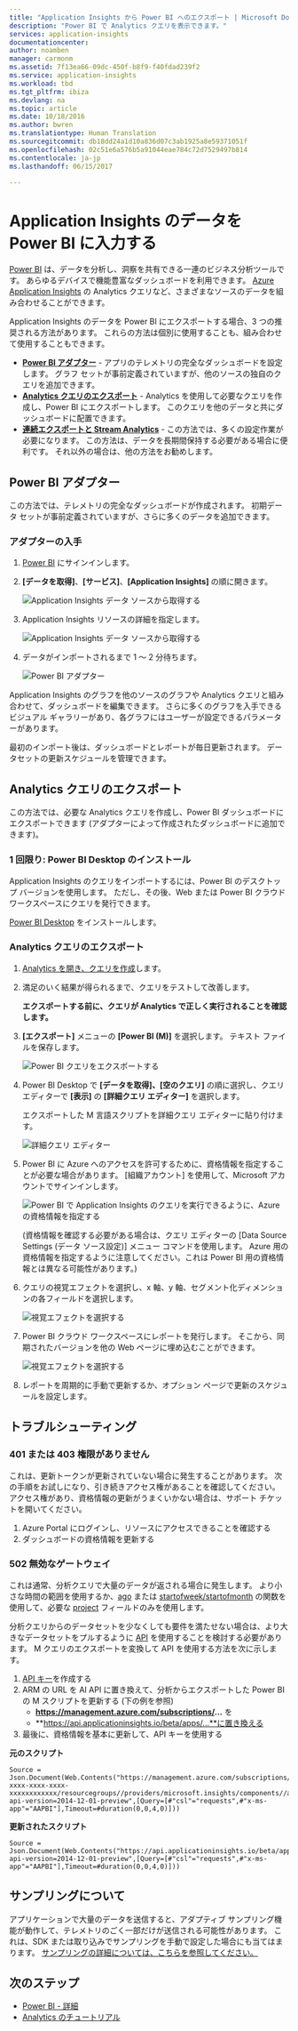 ```yaml
---
title: "Application Insights から Power BI へのエクスポート | Microsoft Docs"
description: "Power BI で Analytics クエリを表示できます。"
services: application-insights
documentationcenter: 
author: noamben
manager: carmonm
ms.assetid: 7f13ea66-09dc-450f-b8f9-f40fdad239f2
ms.service: application-insights
ms.workload: tbd
ms.tgt_pltfrm: ibiza
ms.devlang: na
ms.topic: article
ms.date: 10/18/2016
ms.author: bwren
ms.translationtype: Human Translation
ms.sourcegitcommit: db18dd24a1d10a836d07c3ab1925a8e59371051f
ms.openlocfilehash: 02c51e6a576b5a91044eae784c72d7529497b814
ms.contentlocale: ja-jp
ms.lasthandoff: 06/15/2017

---
```

# <a name="feed-power-bi-from-application-insights"></a>Application Insights のデータを Power BI に入力する
[Power BI](http://www.powerbi.com/) は、データを分析し、洞察を共有できる一連のビジネス分析ツールです。 あらゆるデバイスで機能豊富なダッシュボードを利用できます。 [Azure Application Insights](app-insights-overview.md) の Analytics クエリなど、さまざまなソースのデータを組み合わせることができます。

Application Insights のデータを Power BI にエクスポートする場合、3 つの推奨される方法があります。 これらの方法は個別に使用することも、組み合わせて使用することもできます。

* [**Power BI アダプター**](#power-pi-adapter) - アプリのテレメトリの完全なダッシュボードを設定します。 グラフ セットが事前定義されていますが、他のソースの独自のクエリを追加できます。
* [**Analytics クエリのエクスポート**](#export-analytics-queries) - Analytics を使用して必要なクエリを作成し、Power BI にエクスポートします。 このクエリを他のデータと共にダッシュボードに配置できます。
* [**連続エクスポートと Stream Analytics**](app-insights-export-stream-analytics.md) - この方法では、多くの設定作業が必要になります。 この方法は、データを長期間保持する必要がある場合に便利です。 それ以外の場合は、他の方法をお勧めします。

## <a name="power-bi-adapter"></a>Power BI アダプター
この方法では、テレメトリの完全なダッシュボードが作成されます。 初期データ セットが事前定義されていますが、さらに多くのデータを追加できます。

### <a name="get-the-adapter"></a>アダプターの入手
1. [Power BI](https://app.powerbi.com/) にサインインします。
2. **[データを取得]**、**[サービス]**、**[Application Insights]** の順に開きます。
   
    ![Application Insights データ ソースから取得する](./media/app-insights-export-power-bi/power-bi-adapter.png)
3. Application Insights リソースの詳細を指定します。
   
    ![Application Insights データ ソースから取得する](./media/app-insights-export-power-bi/azure-subscription-resource-group-name.png)
4. データがインポートされるまで 1 ～ 2 分待ちます。
   
    ![Power BI アダプター](./media/app-insights-export-power-bi/010.png)

Application Insights のグラフを他のソースのグラフや Analytics クエリと組み合わせて、ダッシュボードを編集できます。 さらに多くのグラフを入手できるビジュアル ギャラリーがあり、各グラフにはユーザーが設定できるパラメーターがあります。

最初のインポート後は、ダッシュボードとレポートが毎日更新されます。 データセットの更新スケジュールを管理できます。

## <a name="export-analytics-queries"></a>Analytics クエリのエクスポート
この方法では、必要な Analytics クエリを作成し、Power BI ダッシュボードにエクスポートできます  (アダプターによって作成されたダッシュボードに追加できます)。

### <a name="one-time-install-power-bi-desktop"></a>1 回限り: Power BI Desktop のインストール
Application Insights のクエリをインポートするには、Power BI のデスクトップ バージョンを使用します。 ただし、その後、Web または Power BI クラウド ワークスペースにクエリを発行できます。 

[Power BI Desktop](https://powerbi.microsoft.com/en-us/desktop/) をインストールします。

### <a name="export-an-analytics-query"></a>Analytics クエリのエクスポート
1. [Analytics を開き、クエリを作成](app-insights-analytics-tour.md)します。
2. 満足のいく結果が得られるまで、クエリをテストして改善します。

   **エクスポートする前に、クエリが Analytics で正しく実行されることを確認します。**
3. **[エクスポート]** メニューの **[Power BI (M)]** を選択します。 テキスト ファイルを保存します。
   
    ![Power BI クエリをエクスポートする](./media/app-insights-export-power-bi/analytics-export-power-bi.png)
4. Power BI Desktop で **[データを取得]、[空のクエリ]** の順に選択し、クエリ エディターで **[表示]** の **[詳細クエリ エディター]** を選択します。

    エクスポートした M 言語スクリプトを詳細クエリ エディターに貼り付けます。

    ![詳細クエリ エディター](./media/app-insights-export-power-bi/power-bi-import-analytics-query.png)

1. Power BI に Azure へのアクセスを許可するために、資格情報を指定することが必要な場合があります。 [組織アカウント] を使用して、Microsoft アカウントでサインインします。
   
    ![Power BI で Application Insights のクエリを実行できるように、Azure の資格情報を指定する](./media/app-insights-export-power-bi/power-bi-import-sign-in.png)

    (資格情報を確認する必要がある場合は、クエリ エディターの [Data Source Settings (データ ソース設定)] メニュー コマンドを使用します。 Azure 用の資格情報を指定するように注意してください。これは Power BI 用の資格情報とは異なる可能性があります。)
2. クエリの視覚エフェクトを選択し、x 軸、y 軸、セグメント化ディメンションの各フィールドを選択します。
   
    ![視覚エフェクトを選択する](./media/app-insights-export-power-bi/power-bi-analytics-visualize.png)
3. Power BI クラウド ワークスペースにレポートを発行します。 そこから、同期されたバージョンを他の Web ページに埋め込むことができます。
   
    ![視覚エフェクトを選択する](./media/app-insights-export-power-bi/publish-power-bi.png)
4. レポートを周期的に手動で更新するか、オプション ページで更新のスケジュールを設定します。

## <a name="troubleshooting"></a>トラブルシューティング

### <a name="401-or-403-unauthorized"></a>401 または 403 権限がありません 
これは、更新トークンが更新されていない場合に発生することがあります。 次の手順をお試しになり、引き続きアクセス権があることを確認してください。 アクセス権があり、資格情報の更新がうまくいかない場合は、サポート チケットを開いてください。

1. Azure Portal にログインし、リソースにアクセスできることを確認する
2. ダッシュボードの資格情報を更新する

### <a name="502-bad-gateway"></a>502 無効なゲートウェイ
これは通常、分析クエリで大量のデータが返される場合に発生します。 より小さな時間の範囲を使用するか、[ago](https://docs.microsoft.com/en-us/azure/application-insights/app-insights-analytics-reference#ago) または [startofweek/startofmonth](https://docs.microsoft.com/en-us/azure/application-insights/app-insights-analytics-reference#startofweek) の関数を使用して、必要な [project](https://docs.microsoft.com/en-us/azure/application-insights/app-insights-analytics-reference#project-operator) フィールドのみを使用します。

分析クエリからのデータセットを少なくしても要件を満たせない場合は、より大きなデータセットをプルするように [API](https://dev.applicationinsights.io/documentation/overview) を使用することを検討する必要があります。 M クエリのエクスポートを変換して API を使用する方法を次に示します。

1. [API キー](https://dev.applicationinsights.io/documentation/Authorization/API-key-and-App-ID)を作成する
2. ARM の URL を AI API に置き換えて、分析からエクスポートした Power BI の M スクリプトを更新する (下の例を参照)
   * **https://management.azure.com/subscriptions/...** を
   * **https://api.applicationinsights.io/beta/apps/...**に置き換える
3. 最後に、資格情報を基本に更新して、API キーを使用する
  

**元のスクリプト**
 ```
 Source = Json.Document(Web.Contents("https://management.azure.com/subscriptions/xxxxxxxx-xxxx-xxxx-xxxx-xxxxxxxxxxxx/resourcegroups//providers/microsoft.insights/components//api/query?api-version=2014-12-01-preview",[Query=[#"csl"="requests",#"x-ms-app"="AAPBI"],Timeout=#duration(0,0,4,0)]))
 ```
**更新されたスクリプト**
 ```
 Source = Json.Document(Web.Contents("https://api.applicationinsights.io/beta/apps/<APPLICATION_ID>/query?api-version=2014-12-01-preview",[Query=[#"csl"="requests",#"x-ms-app"="AAPBI"],Timeout=#duration(0,0,4,0)]))
 ```

## <a name="about-sampling"></a>サンプリングについて
アプリケーションで大量のデータを送信すると、アダプティブ サンプリング機能が動作して、テレメトリのごく一部だけが送信される可能性があります。 これは、SDK または取り込みでサンプリングを手動で設定した場合にも当てはまります。 [サンプリングの詳細については、こちらを参照してください。](app-insights-sampling.md)


## <a name="next-steps"></a>次のステップ
* [Power BI - 詳細](http://www.powerbi.com/learning/)
* [Analytics のチュートリアル](app-insights-analytics-tour.md)


